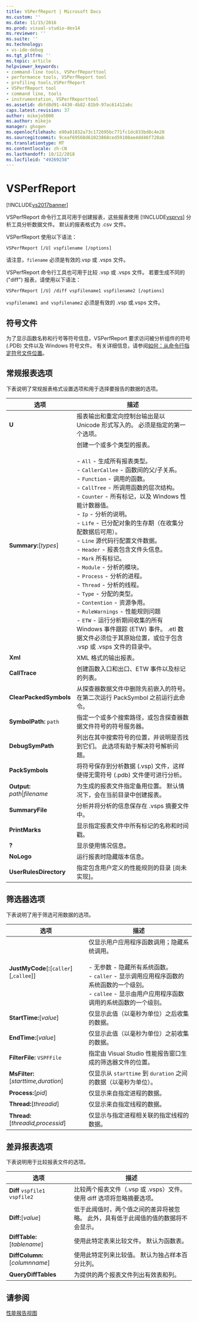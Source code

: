 ```yaml
---
title: VSPerfReport | Microsoft Docs
ms.custom: ''
ms.date: 11/15/2016
ms.prod: visual-studio-dev14
ms.reviewer: ''
ms.suite: ''
ms.technology:
- vs-ide-debug
ms.tgt_pltfrm: ''
ms.topic: article
helpviewer_keywords:
- command-line tools, VSPerfReporttool
- performance tools, VSPerfReport tool
- profiling tools,VSPerfReport
- VSPerfReport tool
- command line, tools
- instrumentation, VSPerfReporttool
ms.assetid: dbfd8d91-4430-4b82-81b9-97ac61412a6c
caps.latest.revision: 37
author: mikejo5000
ms.author: mikejo
manager: ghogen
ms.openlocfilehash: e90a81832a73c172695bc771fc1dc833bd8c4e20
ms.sourcegitcommit: 9ceaf69568d61023868ced59108ae4dd46f720ab
ms.translationtype: MT
ms.contentlocale: zh-CN
ms.lasthandoff: 10/12/2018
ms.locfileid: "49269238"
---
```

# <a name="vsperfreport"></a>VSPerfReport
[!INCLUDE[vs2017banner](../includes/vs2017banner.md)]

VSPerfReport 命令行工具可用于创建报表，这些报表使用 [!INCLUDE[vsprvs](../includes/vsprvs-md.md)] 分析工具分析数据文件。 默认的报表格式为 .csv 文件。  
  
 VSPerfReport 使用以下语法：  
  
```  
VSPerfReport [/U] vspfilename [/options]  
```  
  
 请注意，`filename` 必须是有效的.vsp 或 .vsps 文件。  
  
 VSPerfReport 命令行工具也可用于比较 .vsp 或 .vsps 文件。 若要生成不同的 ("diff") 报表，请使用以下语法：  
  
```  
VSPerfReport [/U] /diff vspfilename1 vspfilename2 [/options]  
```  
  
 `vspfilename1 and vspfilename2` 必须是有效的 .vsp 或.vsps 文件。  
  
## <a name="symbol-files"></a>符号文件  
 为了显示函数名称和行号等符号信息，VSPerfReport 要求访问被分析组件的符号 (.PDB) 文件以及 Windows 符号文件。 有关详细信息，请参阅[如何：从命令行指定符号文件位置](../profiling/how-to-specify-symbol-file-locations-from-the-command-line.md)。  
  
## <a name="general-report-options"></a>常规报表选项  
 下表说明了常规报表格式设置选项和用于选择要报告的数据的选项。  
  
|选项|描述|  
|-------------|-----------------|  
|**U**|报表输出和重定向控制台输出是以 Unicode 形式写入的。 必须是指定的第一个选项。|  
|**Summary:**[*types*]|创建一个或多个类型的报表。<br /><br /> -   `All` - 生成所有报表类型。<br />-   `CallerCallee` - 函数间的父/子关系。<br />-   `Function` - 调用的函数。<br />-   `CallTree` - 所调用函数的层次结构。<br />-   `Counter` - 所有标记，以及 Windows 性能计数器值。<br />-   `Ip` - 分析的说明。<br />-   `Life` - 已分配对象的生存期（在收集分配数据后可用）。<br />-   `Line` 源代码行配置文件数据。<br />-   `Header` - 报表包含文件头信息。<br />-   `Mark` 所有标记。<br />-   `Module` - 分析的模块。<br />-   `Process` - 分析的进程。<br />-   `Thread` - 分析的线程。<br />-   `Type` - 分配的类型。<br />-   `Contention` - 资源争用。<br />-   `RuleWarnings` - 性能规则问题<br />-   `ETW` - 运行分析期间收集的所有 Windows 事件跟踪 (ETW) 事件。 .etl 数据文件必须位于其原始位置，或位于包含 .vsp 或 .vsps 文件的目录中。|  
|**Xml**|XML 格式的输出报表。|  
|**CallTrace**|创建函数入口和出口、ETW 事件以及标记的列表。|  
|**ClearPackedSymbols**|从探查器数据文件中删除先前嵌入的符号。 在第二次运行 PackSymbol 之前运行此命令。|  
|**SymbolPath:** `path`|指定一个或多个搜索路径，或包含探查器数据文件符号的符号服务器。|  
|**DebugSymPath**|列出在其中搜索符号的位置，并说明是否找到它们。 此选项有助于解决符号解析问题。|  
|**PackSymbols**|将符号保存到分析数据 (.vsp) 文件，这样使得无需符号 (.pdb) 文件便可进行分析。|  
|**Output:** *path*&#124;*filename*|为生成的报表文件指定备用位置。 默认情况下，会在当前目录中创建报表。|  
|**SummaryFile**|分析并将分析的信息保存在 .vsps 摘要文件中。|  
|**PrintMarks**|显示指定报表文件中所有标记的名称和时间戳。|  
|**?**|显示使用情况信息。|  
|**NoLogo**|运行报表时隐藏版本信息。|  
|**UserRulesDirectory**|指定包含用户定义的性能规则的目录 [尚未实现]。|  
  
## <a name="filter-options"></a>筛选器选项  
 下表说明了用于筛选可用数据的选项。  
  
|选项|描述|  
|-------------|-----------------|  
|**JustMyCode**[**:**[`caller`][,`callee`]]|仅显示用户应用程序函数调用；隐藏系统调用。<br /><br /> - 无参数 - 隐藏所有系统函数。<br />-   `caller` - 显示调用应用程序函数的系统函数的一个级别。<br />-   `callee` - 显示由用户应用程序函数调用的系统函数的一个级别。|  
|**StartTime:**[*value*]|仅显示此值（以毫秒为单位）之后收集的数据。|  
|**EndTime:**[*value*]|仅显示此值（以毫秒为单位）之前收集的数据。|  
|**FilterFile:** `VSPFFile`|指定由 Visual Studio 性能报告窗口生成的筛选器文件的位置。|  
|**MsFilter:**[*starttime,duration*]|仅显示从 `starttime` 到 `duration` 之间的数据（以毫秒为单位）。|  
|**Process:**[*pid*]|仅显示来自指定进程的数据。|  
|**Thread:**[*threadid*]|仅显示来自指定线程的数据。|  
|**Thread:**[*threadid,processid*]|仅显示与指定进程相关联的指定线程的数据。|  
  
## <a name="difference-report-options"></a>差异报表选项  
 下表说明用于比较报表文件的选项。  
  
|选项|描述|  
|-------------|-----------------|  
|**Diff**  `vspfile1 vspfile2`|比较两个报表文件（.vsp 或 .vsps）文件。 使用 diff 选项将忽略摘要选项。|  
|**Diff:**[*value*]|低于此阈值时，两个值之间的差异将被忽略。 此外，具有低于此阈值的值的数据将不会显示。|  
|**DiffTable:**[*tablename*]|使用此特定表来比较文件。 默认为函数表。|  
|**DiffColumn:**[*columnname*]|使用此特定列来比较值。 默认为独占样本百分比列。|  
|**QueryDiffTables**|为提供的两个报表文件列出有效表和列。|  
  
## <a name="see-also"></a>请参阅  
 [性能报告视图](../profiling/performance-report-views.md)



